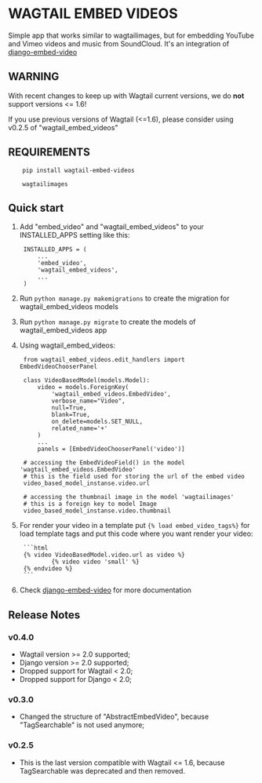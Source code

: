 # WAGTAIL EMBED VIDEOS

Simple app that works similar to wagtailimages, but for embedding YouTube and Vimeo videos and music from SoundCloud.
It's an integration of [django-embed-video](https://github.com/yetty/django-embed-video)


## WARNING

With recent changes to keep up with Wagtail current versions, we do **not** support versions <= 1.6!

If you use previous versions of Wagtail (<=1.6), please consider using v0.2.5 of "wagtail_embed_videos"

## REQUIREMENTS

        pip install wagtail-embed-videos

        wagtailimages

## Quick start

1. Add "embed_video" and "wagtail_embed_videos" to your INSTALLED_APPS setting like this:

        INSTALLED_APPS = (
            ...
            'embed_video',
            'wagtail_embed_videos',
            ...
        )

2. Run `python manage.py makemigrations` to create the migration for wagtail_embed_videos models

3. Run `python manage.py migrate` to create the models of wagtail_embed_videos app

4. Using wagtail_embed_videos:

        from wagtail_embed_videos.edit_handlers import EmbedVideoChooserPanel

        class VideoBasedModel(models.Model):
            video = models.ForeignKey(
                'wagtail_embed_videos.EmbedVideo',
                verbose_name="Video",
                null=True,
                blank=True,
                on_delete=models.SET_NULL,
                related_name='+'
            )
            ...
            panels = [EmbedVideoChooserPanel('video')]

        # accessing the EmbedVideoField() in the model 'wagtail_embed_videos.EmbedVideo'
        # this is the field used for storing the url of the embed video
        video_based_model_instanse.video.url

        # accessing the thumbnail image in the model 'wagtailimages'
        # this is a foreign key to model Image
        video_based_model_instanse.video.thumbnail

5. For render your video in a template put `{% load embed_video_tags%}` for load template tags and put this code where you want render your video:

        ```html
        {% video VideoBasedModel.video.url as video %}
                {% video video 'small' %}
        {% endvideo %}
        ```

6. Check [django-embed-video](https://github.com/yetty/django-embed-video) for more documentation


## Release Notes

### v0.4.0

 - Wagtail version >= 2.0 supported;
 - Django version >= 2.0 supported;
 - Dropped support for Wagtail < 2.0;
 - Dropped support for Django < 2.0;

### v0.3.0

 - Changed the structure of "AbstractEmbedVideo", because "TagSearchable" is not used anymore;

### v0.2.5

 - This is the last version compatible with Wagtail <= 1.6, because TagSearchable was deprecated and then removed.
